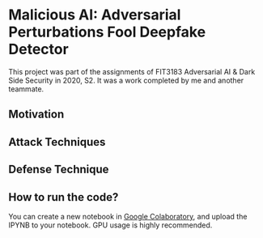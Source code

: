 # Malicious AI: Adversarial Perturbations Fool Deepfake Detector
This project was part of the assignments of FIT3183 Adversarial AI & Dark Side Security in 2020, S2. It was a work completed by me and another teammate. 

## Motivation

## Attack Techniques

## Defense Technique

## How to run the code?
You can create a new notebook in [Google Colaboratory](https://colab.research.google.com/), and upload the IPYNB to your notebook. GPU usage is highly recommended.

